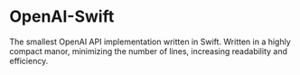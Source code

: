 # OpenAI-Swift

The smallest OpenAI API implementation written in Swift. Written in a highly compact manor, minimizing the number of lines, increasing readability and efficiency.
